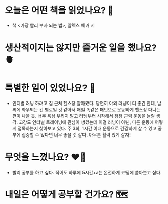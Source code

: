 # 오늘은 어떤 책을 읽었나요? 📖
- 책 <가장 빨리 부자 되는 법>, 알렉스 베커 저

# 생산적이지는 않지만 즐거운 일을 했나요? 🫀

# 특별한 일이 있었나요? 🧳
- 인터벌 러닝 하려고 집 근처 헬스장 알아봤다. 당연히 야외 러닝이 더 좋긴 한데, 날씨에 좌우되는 건 별로일 것 같아서 매일 똑같은 패턴으로 운동하게 헬스장 다니는 편이 나을 듯. 너무 욕심 부리지 말고 러닝부터 시작해서 점점 근력 운동을 늘릴 생각. 고강도 인터벌 트레이닝에 관심이 생겼는데 이걸 러닝이 아닌, 다른 운동에 어떻게 접목하는지 찾아보고 있다. 주 3회, 1시간 이내 운동으로 건강하게 살 수 있고 공부에 집중할 수 있다면 너무 좋을 것 같다. 아무튼 활력 있게 살자!

# 무엇을 느꼈나요? ❤️‍🔥
- 빨리 공부를 하고 싶다. 적어도 하루에 5시간+a는 온전하게 코딩에 쏟아붓고 싶다.

# 내일은 어떻게 공부할 건가요? 🗺